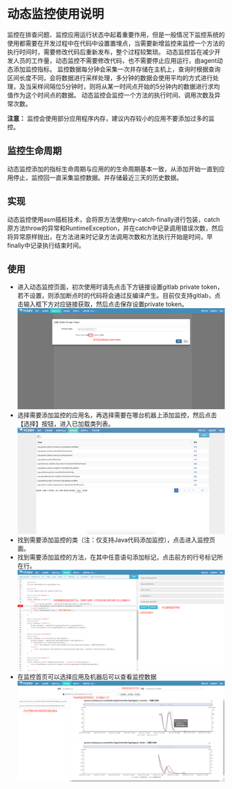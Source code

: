# 动态监控使用说明

监控在排查问题、监控应用运行状态中起着重要作用，但是一般情况下监控系统的使用都需要在开发过程中在代码中设置置埋点，当需要新增监控来监控一个方法的执行时间时，需要修改代码后重新发布，整个过程较繁琐。
动态监控旨在减少开发人员的工作量，动态监控不需要修改代码，也不需要停止应用运行，由agent动态添加监控指标。
监控数据每分钟会采集一次并存储在主机上，查询时根据查询区间长度不同，会将数据进行采样处理，多分钟的数据会使用平均的方式进行处理，及当采样间隔位5分钟时，则将从某一时间点开始的5分钟内的数据进行求均值作为这个时间点的数据。
动态监控会监控一个方法的执行时间、调用次数及异常次数。

**注意：** 监控会使用部分应用程序内存，建议内存较小的应用不要添加过多的监控。

## 监控生命周期

动态监控添加的指标生命周期与应用的的生命周期基本一致，从添加开始一直到应用停止，监控回一直采集监控数据。并存储最近三天的历史数据。

## 实现

动态监控使用asm插桩技术，会将原方法使用try-catch-finally进行包装，catch原方法throw的异常和RuntimeException，并在catch中记录调用错误次数，然后将异常原样抛出，在方法进来时记录方法调用次数和方法执行开始是时间，早finally中记录执行结束时间。

## 使用

- 进入动态监控页面，初次使用时请先点击下方链接设置gitlab private token，若不设置，则添加断点时的代码将会通过反编译产生。目前仅支持gitlab，点击输入框下方对应链接获取，然后点击保存设置private token。
![private token](../image/private_token.png)
- 选择需要添加监控的应用名，再选择需要在哪台机器上添加监控，然后点击【选择】按钮，进入已加载类列表。
![monitor_class_list](../image/monitor_class_list.png)
- 找到需要添加监控的类（注：仅支持Java代码添加监控），点击进入监控页面。
- 找到需要添加监控的方法，在其中任意语句添加标记，点击前方的行号标记所在行。
![monitor_panel](../image/monitor_panel.png)
- 在监控首页可以选择应用及机器后可以查看监控数据
![monitor_display](../image/monitor_display.png)
